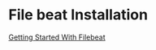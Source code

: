 # File beat Installation
[Getting Started With Filebeat](https://www.elastic.co/guide/en/beats/filebeat/current/filebeat-getting-started.html#filebeat-getting-started)
